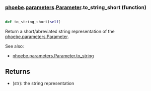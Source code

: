 ### [phoebe](phoebe.md).[parameters](phoebe.parameters.md).[Parameter](phoebe.parameters.Parameter.md).to_string_short (function)


```py

def to_string_short(self)

```



Return a short/abreviated string representation of the
[phoebe.parameters.Parameter](phoebe.parameters.Parameter.md).

See also:
* [phoebe.parameters.Parameter.to_string](phoebe.parameters.Parameter.to_string.md)

Returns
--------
* (str): the string representation

